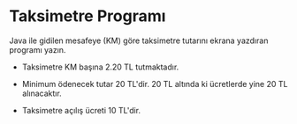 # Taksimetre Programı


Java ile gidilen mesafeye (KM) göre taksimetre tutarını ekrana yazdıran programı yazın.



* Taksimetre KM başına 2.20 TL tutmaktadır.

* Minimum ödenecek tutar 20 TL'dir. 20 TL altında ki ücretlerde yine 20 TL alınacaktır.

* Taksimetre açılış ücreti 10 TL'dir.
